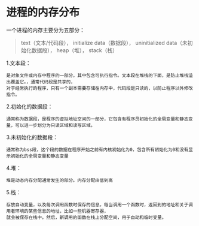 进程的内存分布
===

一个进程的内存主要分为五部分：
>    text（文本/代码段），
>   initialize data（数据段），
>   uninitialized data（未初始化数据段），
>   heap（堆），
>   stack（栈）


1.文本段：

    是对象文件或内存中程序的一部分，其中包含可执行指令。文本段在堆栈的下面，是防止堆栈溢出覆盖它。，通常代码段是共享的，
    对于经常执行的程序，只有一个副本需要存储在内存中，代码段是只读的，以防止程序以外修改指令。
    
2.初始化的数据段：

    通常称为数据段，是程序的虚拟地址空间的一部分，它包含有程序员初始化的全局变量和静态变量，可以进一步划分为只读区域和读写区域。
    
3.未初始化的数据段：

    通常称为bss段，这个段的数据在程序开始之前有内核初始化为0，包含所有初始化为0和没有显示初始化的全局变量和静态变量

4.堆：

    堆是动态内存分配通常发生的部分。内存分配由低到高

5.栈：

    存放自动变量，以及每次调用函数时保存的信息。每当调用一个函数时，返回到的地址和关于调用者环境的某些信息的地址，比如一些机器寄存器，
    就会被保存在栈中。然后，新调用的函数在栈上分配空间，用于自动和临时变量。
